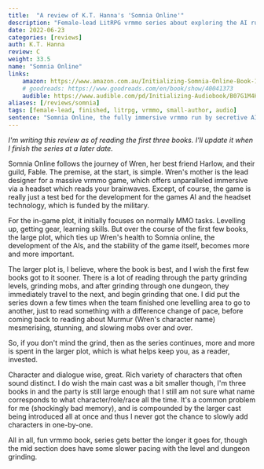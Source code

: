 ```yaml
---
title:  "A review of K.T. Hanna's 'Somnia Online'"
description: "Female-lead LitRPG vrmmo series about exploring the AI run world of Somnia Online. If you like other VR MMO books, read this."
date: 2022-06-23
categories: [reviews]
auth: K.T. Hanna
review: C
weight: 33.5
name: "Somnia Online"
links:
    amazon: https://www.amazon.com.au/Initializing-Somnia-Online-Book-1-ebook/dp/B07CV1DZ3P
    # goodreads: https://www.goodreads.com/en/book/show/40041373
    audible: https://www.audible.com/pd/Initializing-Audiobook/B07G1M4H42
aliases: [/reviews/somnia]
tags: [female-lead, finished, litrpg, vrmmo, small-author, audio]
sentence: "Somnia Online, the fully immersive vrmmo run by secretive AIs."
---
```


*I'm writing this review as of reading the first three books. I'll update it when I finish the series at a later date.*


Somnia Online follows the journey of Wren, her best friend Harlow, and their guild, Fable. The premise, at the start, is simple. Wren's mother is the lead designer for a massive vrmmo game, which offers unparalleled immersive via a headset which reads your brainwaves. Except, of course, the game is really just a test bed for the development for the games AI and the headset technology, which is funded by the military. 

For the in-game plot, it initially focuses on normally MMO tasks. Levelling up, getting gear, learning skills. But over the course of the first few books, the large plot, which ties up Wren's health to Somnia online, the development of the AIs, and the stability of the game itself, becomes more and more important.

The larger plot is, I believe, where the book is best, and I wish the first few books got to it sooner. There is a lot of reading through the party grinding levels, grinding mobs, and after grinding through one dungeon, they immediately travel to the next, and begin grinding that one. I did put the series down a few times when the team finished one levelling area to go to another, just to read something with a difference change of pace, before coming back to reading about Murmur (Wren's character name) mesmerising, stunning, and slowing mobs over and over. 

So, if you don't mind the grind, then as the series continues, more and more is spent in the larger plot, which is what helps keep you, as a reader, invested.

Character and dialogue wise, great. Rich variety of characters that often sound distinct. I do wish the main cast was a bit smaller though, I'm three books in and the party is still large enough that I still am not sure what name corresponds to what character/role/race all the time. It's a common problem for me (shockingly bad memory), and is compounded by the larger cast being introduced all at once and thus I never got the chance to slowly add characters in one-by-one.

All in all, fun vrmmo book, series gets better the longer it goes for, though the mid section does have some slower pacing with the level and dungeon grinding.